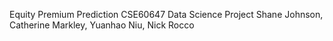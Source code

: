 Equity Premium Prediction
CSE60647 Data Science Project
Shane Johnson, Catherine Markley, Yuanhao Niu, Nick Rocco 
